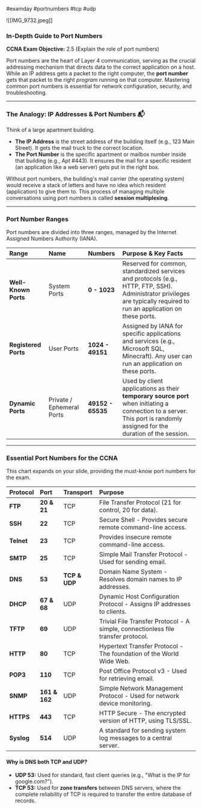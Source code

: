 #examday #portnumbers #tcp #udp 

![[IMG_9732.jpeg]]

### In-Depth Guide to Port Numbers

**CCNA Exam Objective:** 2.5 (Explain the role of port numbers)

Port numbers are the heart of Layer 4 communication, serving as the crucial addressing mechanism that directs data to the correct application on a host. While an IP address gets a packet to the right computer, the **port number** gets that packet to the right *program* running on that computer. Mastering common port numbers is essential for network configuration, security, and troubleshooting.

***

### The Analogy: IP Addresses & Port Numbers 📬

Think of a large apartment building.
* **The IP Address** is the street address of the building itself (e.g., 123 Main Street). It gets the mail truck to the correct location.
* **The Port Number** is the specific apartment or mailbox number inside that building (e.g., Apt #443). It ensures the mail for a specific resident (an application like a web server) gets put in the right box.

Without port numbers, the building's mail carrier (the operating system) would receive a stack of letters and have no idea which resident (application) to give them to. This process of managing multiple conversations using port numbers is called **session multiplexing**.

---

### Port Number Ranges

Port numbers are divided into three ranges, managed by the Internet Assigned Numbers Authority (IANA).

| Range | Name | Numbers | Purpose & Key Facts |
| :--- | :--- | :--- | :--- |
| **Well-Known Ports** | System Ports | **0 - 1023** | Reserved for common, standardized services and protocols (e.g., HTTP, FTP, SSH). Administrator privileges are typically required to run an application on these ports. |
| **Registered Ports** | User Ports | **1024 - 49151** | Assigned by IANA for specific applications and services (e.g., Microsoft SQL, Minecraft). Any user can run an application on these ports. |
| **Dynamic Ports** | Private / Ephemeral Ports | **49152 - 65535**| Used by client applications as their **temporary source port** when initiating a connection to a server. This port is randomly assigned for the duration of the session. |

---

### Essential Port Numbers for the CCNA

This chart expands on your slide, providing the must-know port numbers for the exam.

| Protocol | Port | Transport | Purpose |
| :--- | :--- | :--- | :--- |
| **FTP** | **20 & 21** | TCP | File Transfer Protocol (21 for control, 20 for data). |
| **SSH** | **22** | TCP | Secure Shell - Provides secure remote command-line access. |
| **Telnet** | **23** | TCP | Provides insecure remote command-line access. |
| **SMTP**| **25** | TCP | Simple Mail Transfer Protocol - Used for sending email. |
| **DNS** | **53** | **TCP & UDP**| Domain Name System - Resolves domain names to IP addresses. |
| **DHCP**| **67 & 68** | UDP | Dynamic Host Configuration Protocol - Assigns IP addresses to clients. |
| **TFTP**| **69** | UDP | Trivial File Transfer Protocol - A simple, connectionless file transfer protocol. |
| **HTTP**| **80** | TCP | Hypertext Transfer Protocol - The foundation of the World Wide Web. |
| **POP3**| **110** | TCP | Post Office Protocol v3 - Used for retrieving email. |
| **SNMP**| **161 & 162** | UDP | Simple Network Management Protocol - Used for network device monitoring. |
| **HTTPS**| **443** | TCP | HTTP Secure - The encrypted version of HTTP, using TLS/SSL. |
| **Syslog**| **514** | UDP | A standard for sending system log messages to a central server. |

#### **Why is DNS both TCP and UDP?**
* **UDP 53:** Used for standard, fast client queries (e.g., "What is the IP for google.com?").
* **TCP 53:** Used for **zone transfers** between DNS servers, where the complete reliability of TCP is required to transfer the entire database of records.
